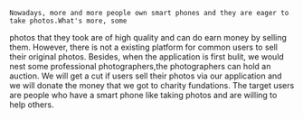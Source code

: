    Nowadays, more and more people own smart phones and they are eager to take photos.What's more, some 
photos that they took are of high quality and can do earn money by selling them. However, there is not a existing platform 
for common users to sell their original photos. Besides, when the application is first bulit, we would nest some 
professional photographers,the photographers can hold an auction. We will get a cut if users sell their photos via 
our application and we will donate the money that we got to charity fundations. 
    The target users are people who 
    have a smart phone
    like taking photos 
    and are willing to help others.
